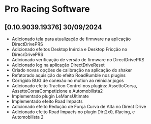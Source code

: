 # Pro Racing Software

## [0.10.9039.19376] 30/09/2024

 - Adicionado tela para atualização de firmware na aplicação DirectDrivePRS
 - Adicionado efeitos Desktop Inércia e Desktop Fricção no DirecrDrivePRS
 - Adicionado verificação de versão de firmware no DirectDrivePRS
 - Adicionado log na aplicação DirectDriveReset
 - Criado novas opções de calibração na aplicação do shaker
 - Refatorado aquisição do efeito RoadRumble nos plugins
 - Corrigido BUG de conexão no motion ao reiniciar jogos
 - Adicionado efeito Traction Control nos plugins: AssettoCorsa, AssettoCorsaCompetizione e Automobilista2
 - Implementado plugin LeMansUltimate
 - Implementado efeito Road Impacts
 - Adicionado efeito Redução de Força Curva de Alta no Direct Drive
 - Adicionado efeito Road Impacts no plugin Dirt2x0, iRacing, e Automobilista 2
